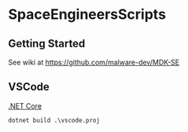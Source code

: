 # SpaceEngineersScripts

## Getting Started

See wiki at https://github.com/malware-dev/MDK-SE


## VSCode

[.NET Core](https://www.microsoft.com/net/download)

```
dotnet build .\vscode.proj
```
